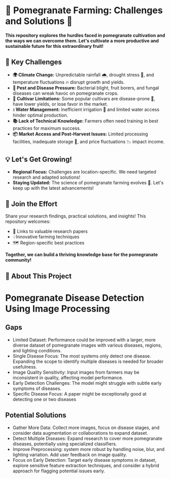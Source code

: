 # 🌱 Pomegranate Farming: Challenges and Solutions 🌱

**This repository explores the hurdles faced in pomegranate cultivation and the ways we can overcome them. Let's cultivate a more productive and sustainable future for this extraordinary fruit!** 

## 🎯 Key Challenges

* **🌍 Climate Change:** Unpredictable rainfall 🌧️, drought stress 🌵, and temperature fluctuations 🔥 disrupt growth and yields.
* **🐛 Pest and Disease Pressure:** Bacterial blight, fruit borers, and fungal diseases  can wreak havoc on pomegranate crops.
* **🧬 Cultivar Limitations:** Some popular cultivars are disease-prone 🤒, have lower yields, or lose favor in the market.
* **💧 Water Management:** Inefficient irrigation 🚿 and limited water access  hinder optimal production.
* **📚 Lack of Technical Knowledge:**  Farmers often need training in best practices for maximum success.
* **📦 Market Access and Post-Harvest Issues:** Limited processing facilities, inadequate storage 🧊, and price fluctuations 📉 impact income.

## 💡  Let's Get Growing!

* **Regional Focus:**  Challenges are location-specific. We need targeted research and adapted solutions! 
* **Staying Updated:**  The science of pomegranate farming evolves 🔬. Let's keep up with the latest advancements!

## 🤝 Join the Effort

Share your research findings, practical solutions, and insights! This repository welcomes:

* 🔗 Links to valuable research papers 
* 💡Innovative farming techniques
* 🗺️ Region-specific best practices

**Together, we can build a thriving knowledge base for the pomegranate community!** 

## 🌟 About This Project 

# Pomegranate Disease Detection Using Image Processing


## Gaps

* Limited Dataset: Performance could be improved with a larger, more diverse dataset of pomegranate images with various diseases, regions, and lighting conditions.
* Single Disease Focus: The most systems only detect one disease. Expanding the scope to identify multiple diseases is needed for broader usefulness.
* Image Quality Sensitivity: Input images from farmers may be inconsistent in quality, affecting model performance.
* Early Detection Challenges: The model might struggle with subtle early symptoms of diseases.
* Specific Disease Focus: A paper might be exceptionally good at detecting one or two diseases
 
## Potential Solutions

* Gather More Data: Collect more images, focus on disease stages, and consider data augmentation or collaborations to expand dataset.
* Detect Multiple Diseases: Expand research to cover more pomegranate diseases, potentially using specialized classifiers.
* Improve Preprocessing:  system more robust by handling noise, blur, and lighting variation. Add user feedback on image quality.
* Focus on Early Detection: Target early disease symptoms in  dataset, explore sensitive feature extraction techniques, and consider a hybrid approach for flagging potential issues early.

